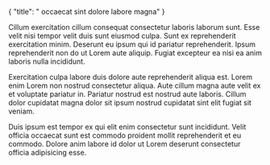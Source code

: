 {
"title": " occaecat sint dolore labore magna"
}

Cillum exercitation cillum consequat consectetur laboris laborum sunt. Esse velit nisi tempor velit duis sunt eiusmod culpa. Sunt ex reprehenderit exercitation minim. Deserunt eu ipsum qui id pariatur reprehenderit. Ipsum reprehenderit non do ut Lorem aute aliquip. Fugiat excepteur ea nisi ea anim laboris nulla incididunt.

Exercitation culpa labore duis dolore aute reprehenderit aliqua est. Lorem enim Lorem non nostrud consectetur aliqua. Aute cillum magna aute velit ex et voluptate pariatur in. Pariatur nostrud est nostrud aute laboris. Cillum dolor cupidatat magna dolor sit ipsum nostrud cupidatat sint elit fugiat sit veniam.

Duis ipsum est tempor ex qui elit enim consectetur sunt incididunt. Velit officia occaecat sunt est commodo proident mollit reprehenderit et eu commodo. Dolore anim labore id dolor ut Lorem deserunt consectetur officia adipisicing esse.